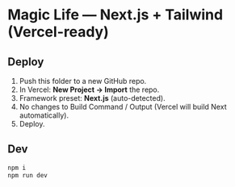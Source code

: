 # Magic Life — Next.js + Tailwind (Vercel-ready)

## Deploy
1. Push this folder to a new GitHub repo.
2. In Vercel: **New Project → Import** the repo.
3. Framework preset: **Next.js** (auto-detected).
4. No changes to Build Command / Output (Vercel will build Next automatically).
5. Deploy.

## Dev
```bash
npm i
npm run dev
```
